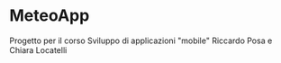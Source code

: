 # MeteoApp
Progetto per il corso Sviluppo di applicazioni "mobile"
Riccardo Posa e Chiara Locatelli
